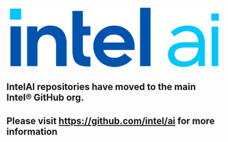 ![Intel AI](https://github.com/IntelAI/.github/blob/main/img/thumbnail.jpg?raw=true) 

## IntelAI repositories have moved to the main Intel® GitHub org.

## Please visit https://github.com/intel/ai for more information
